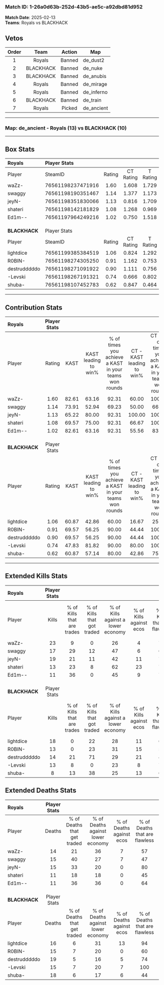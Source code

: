 ### Match ID: 1-26a0d63b-252d-43b5-ae5c-a92dbd81d952  
**Match Date**: 2025-02-13  
**Teams**: Royals vs BLACKHACK  

## Vetos  

| Order | Team | Action | Map |
| :---: | :--: | :----: | --- |
| 1 | Royals | Banned | de_dust2 |
| 2 | BLACKHACK | Banned | de_nuke |
| 3 | BLACKHACK | Banned | de_anubis |
| 4 | Royals | Banned | de_mirage |
| 5 | Royals | Banned | de_inferno |
| 6 | BLACKHACK | Banned | de_train |
| 7 | Royals | Picked | de_ancient |

---  

### **Map**: de_ancient - Royals (13) vs BLACKHACK (10)  
---  

## Box Stats  

| **Royals**    | Player Stats      |        |           |          |       |       |       |         |        |      |     |
| :- | :- | :-: | :-: | :-: | :-: | :-: | :-: | :-: | :-: | :-: | :-: |
| Player        | SteamID           | Rating | CT Rating | T Rating | KAST  |  ADR  | Kills | Assists | Deaths | K/D  | HS% |
| waZz-         | 76561198237471916 |  1.60  |   1.608   |  1.729   | 82.61 | 116.8 |  23   |    4    |   14   | 1.64 | 73  |
| swaggy        | 76561198190351467 |  1.14  |   1.377   |  1.173   | 73.91 | 71.9  |  17   |    4    |   15   | 1.13 | 70  |
| jeyN-         | 76561198351830066 |  1.13  |   0.816   |  1.709   | 65.22 | 68.5  |  19   |    1    |   15   | 1.27 | 63  |
| shateri       | 76561198142181829 |  1.08  |   1.268   |  0.969   | 69.57 | 80.1  |  13   |    4    |   11   | 1.18 | 38  |
| Ed1m--        | 76561197964249216 |  1.02  |   0.750   |  1.518   | 82.61 | 55.8  |  11   |    5    |   11   | 1.00 | 63  |
|               |                   |        |           |          |       |       |       |         |        |      |     |
|               |                   |        |           |          |       |       |       |         |        |      |     |
|               |                   |        |           |          |       |       |       |         |        |      |     |
| **BLACKHACK** | Player Stats      |        |           |          |       |       |       |         |        |      |     |
| Player        | SteamID           | Rating | CT Rating | T Rating | KAST  |  ADR  | Kills | Assists | Deaths | K/D  | HS% |
| lightdice     | 76561199385384519 |  1.06  |   0.824   |  1.292   | 60.87 | 75.9  |  18   |    1    |   16   | 1.13 | 66  |
| R0BIN-        | 76561198274305250 |  0.91  |   1.162   |  0.753   | 69.57 | 61.2  |  13   |    2    |   15   | 0.87 | 38  |
| destrudddddo  | 76561198271091922 |  0.90  |   1.111   |  0.756   | 69.57 | 67.8  |  14   |    7    |   19   | 0.74 | 57  |
| -Levski       | 76561198267191321 |  0.74  |   0.666   |  0.802   | 47.83 | 56.7  |  13   |    1    |   15   | 0.87 | 38  |
| shuba-        | 76561198107452783 |  0.62  |   0.847   |  0.464   | 60.87 | 69.3  |   8   |    3    |   18   | 0.44 | 25  |
---  

## Contribution Stats  

| **Royals**    | Player Stats |       |                      |                                                        |                           |                                                             |                          |                                                            |
| :- | :-: | :-: | :-: | :-: | :-: | :-: | :-: | :-: |
| Player        |    Rating    | KAST  | KAST leading to win% | % of times you achieve a KAST in your teams won rounds | CT - KAST leading to win% | CT - % of times you achieve a KAST in your teams won rounds | T - KAST leading to win% | T - % of times you achieve a KAST in your teams won rounds |
| waZz-         |     1.60     | 82.61 |        63.16         |                         92.31                          |           60.00           |                           100.00                            |          66.67           |                           85.71                            |
| swaggy        |     1.14     | 73.91 |        52.94         |                         69.23                          |           50.00           |                            66.67                            |          55.56           |                           71.43                            |
| jeyN-         |     1.13     | 65.22 |        80.00         |                         92.31                          |          100.00           |                           100.00                            |          66.67           |                           85.71                            |
| shateri       |     1.08     | 69.57 |        75.00         |                         92.31                          |           66.67           |                           100.00                            |          85.71           |                           85.71                            |
| Ed1m--        |     1.02     | 82.61 |        63.16         |                         92.31                          |           55.56           |                            83.33                            |          70.00           |                           100.00                           |
|               |              |       |                      |                                                        |                           |                                                             |                          |                                                            |
|               |              |       |                      |                                                        |                           |                                                             |                          |                                                            |
|               |              |       |                      |                                                        |                           |                                                             |                          |                                                            |
| **BLACKHACK** | Player Stats |       |                      |                                                        |                           |                                                             |                          |                                                            |
| Player        |    Rating    | KAST  | KAST leading to win% | % of times you achieve a KAST in your teams won rounds | CT - KAST leading to win% | CT - % of times you achieve a KAST in your teams won rounds | T - KAST leading to win% | T - % of times you achieve a KAST in your teams won rounds |
| lightdice     |     1.06     | 60.87 |        42.86         |                         60.00                          |           16.67           |                            25.00                            |          62.50           |                           83.33                            |
| R0BIN-        |     0.91     | 69.57 |        56.25         |                         90.00                          |           44.44           |                           100.00                            |          71.43           |                           83.33                            |
| destrudddddo  |     0.90     | 69.57 |        56.25         |                         90.00                          |           44.44           |                           100.00                            |          71.43           |                           83.33                            |
| -Levski       |     0.74     | 47.83 |        81.82         |                         90.00                          |           80.00           |                           100.00                            |          83.33           |                           83.33                            |
| shuba-        |     0.62     | 60.87 |        57.14         |                         80.00                          |           42.86           |                            75.00                            |          71.43           |                           83.33                            |
---  

## Extended Kills Stats  

| **Royals**    | Player Stats |                            |                            |                                    |                         |                              |                                 |                                       |                    |           |
| :- | :-: | :-: | :-: | :-: | :-: | :-: | :-: | :-: | :-: | :-: |
| Player        |    Kills     | % of Kills that are trades | % of Kills that got traded | % of Kills against a lower economy | % of Kills against ecos | % of Kills that are flawless | % of Kills that are close duels | % of Kills that are assisted by flash | Pistol Round Kills | AWP Kills |
| waZz-         |      23      |             9              |             0              |                 26                 |            4            |              70              |               13                |                   0                   |         2          |     0     |
| swaggy        |      17      |             29             |             12             |                 47                 |            6            |              65              |               12                |                   0                   |         4          |     0     |
| jeyN-         |      19      |             21             |             11             |                 42                 |           11            |              74              |                0                |                   0                   |         4          |     4     |
| shateri       |      13      |             23             |             8              |                 62                 |           23            |              77              |                0                |                   8                   |         0          |     0     |
| Ed1m--        |      11      |             36             |             0              |                 45                 |            9            |              73              |                0                |                   0                   |         0          |     0     |
|               |              |                            |                            |                                    |                         |                              |                                 |                                       |                    |           |
|               |              |                            |                            |                                    |                         |                              |                                 |                                       |                    |           |
|               |              |                            |                            |                                    |                         |                              |                                 |                                       |                    |           |
| **BLACKHACK** | Player Stats |                            |                            |                                    |                         |                              |                                 |                                       |                    |           |
| Player        |    Kills     | % of Kills that are trades | % of Kills that got traded | % of Kills against a lower economy | % of Kills against ecos | % of Kills that are flawless | % of Kills that are close duels | % of Kills that are assisted by flash | Pistol Round Kills | AWP Kills |
| lightdice     |      18      |             0              |             22             |                 28                 |           11            |              61              |               11                |                  11                   |         0          |     0     |
| R0BIN-        |      13      |             0              |             23             |                 31                 |           15            |              54              |               15                |                   0                   |         0          |     0     |
| destrudddddo  |      14      |             21             |             71             |                 29                 |           21            |              43              |               14                |                   7                   |         1          |     0     |
| -Levski       |      13      |             8              |             0              |                 23                 |            8            |              77              |                8                |                  15                   |         0          |     8     |
| shuba-        |      8       |             13             |             38             |                 25                 |           13            |              63              |                0                |                   0                   |         1          |     0     |
## Extended Deaths Stats  

| **Royals**    | Player Stats |                             |                                   |                          |                               |                            |                           |               |
| :- | :-: | :-: | :-: | :-: | :-: | :-: | :-: | :-: |
| Player        |    Deaths    | % of Deaths that get traded | % of Deaths against lower economy | % of Deaths against ecos | % of Deaths that are flawless | % of Deaths that are close | % of Deaths while blinded | Deaths to AWP |
| waZz-         |      14      |             21              |                36                 |            7             |              57               |             14             |             7             |       1       |
| swaggy        |      15      |             40              |                27                 |            7             |              47               |             7              |             7             |       2       |
| jeyN-         |      15      |             33              |                20                 |            0             |              80               |             7              |             7             |       3       |
| shateri       |      11      |             18              |                18                 |            0             |              45               |             27             |             9             |       1       |
| Ed1m--        |      11      |             36              |                36                 |            0             |              64               |             0              |             9             |       1       |
|               |              |                             |                                   |                          |                               |                            |                           |               |
|               |              |                             |                                   |                          |                               |                            |                           |               |
|               |              |                             |                                   |                          |                               |                            |                           |               |
| **BLACKHACK** | Player Stats |                             |                                   |                          |                               |                            |                           |               |
| Player        |    Deaths    | % of Deaths that get traded | % of Deaths against lower economy | % of Deaths against ecos | % of Deaths that are flawless | % of Deaths that are close | % of Deaths while blinded | Deaths to AWP |
| lightdice     |      16      |              6              |                31                 |            13            |              94               |             0              |             0             |       1       |
| R0BIN-        |      15      |              7              |                20                 |            0             |              60               |             0              |             7             |       0       |
| destrudddddo  |      19      |              5              |                16                 |            5             |              74               |             5              |             0             |       0       |
| -Levski       |      15      |              7              |                20                 |            7             |              100              |             0              |             0             |       3       |
| shuba-        |      18      |              6              |                17                 |            6             |              44               |             22             |             0             |       0       |
